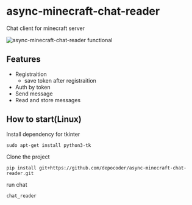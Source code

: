 # async-minecraft-chat-reader
 
Chat client for minecraft server

![async-minecraft-chat-reader functional](https://s7.gifyu.com/images/Peek-2022-03-10-11-01.gif)

## Features
- Registraition
  - save token after registraition  
- Auth by token
- Send message
- Read and store messages


## How to start(Linux)

Install dependency for tkinter
```shell
sudo apt-get install python3-tk
```

Clone the project
```shell
pip install git+https://github.com/depocoder/async-minecraft-chat-reader.git
```

run chat
```bash
chat_reader
```



